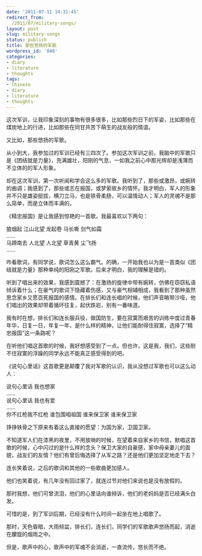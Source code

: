 ```yaml
---
date: '2011-07-11 14:31:45'
redirect_from:
  /2011/07/military-songs/
layout: post
slug: military-songs
status: publish
title: 那些悠扬的军歌
wordpress_id: '848'
categories:
- diary
- literature
- thoughts
tags:
- Chinese
- diary
- literature
- thoughts
---
```


这次军训，让我印象深刻的事物有很多很多，比如那些烈日下的军姿，比如那些在煤炭地上的行进，比如那些在同甘共苦下萌生的战友般的情谊。  

又比如，那些悠扬的军歌。

从小到大，我参加过的军训已经有三四次了。参加这次军训之前，我脑中的军歌只是《团结就是力量》，充满雄壮，阳刚的气息，一如我之前心中那光辉却是浅薄而不立体的的军人形象。  

却在这次军训，第一次听闻和学会这么多的军歌。我听到了，那些或激昂，或婉转的曲调；我感到了，那些或志在报国，或梦萦故乡的情怀。我才明白，军人的形象并不只是雄姿挺拔，横刀立马，也是铁骨柔肠，可以温情动人；军人的灵魂不是那么简单，而是立体而丰满的。

《精忠报国》是让我感到惊艳的一首歌。我最喜欢以下两句：

> 
 狼烟起 江山北望 龙起卷 马长嘶 剑气如霜  
 ......  
 马蹄南去 人北望 人北望 草青黄 尘飞扬  
  ......

咋看歌词，有同学说，歌词怎么这么霸气。的确，一开始我也以为是一首类似《团结就是力量》那种单纯的阳刚之军歌。后来才明白，我的理解是错的。  

听到了唱出来的效果，我感到震撼了：在激扬的旋律中带有婉转，仿佛在窃窃私语倾诉着什么；在豪气的歌词下隐藏着伤感，又与豪气相辅相成，我看到了那种虽然思念家乡又愿百死报国的感情。在排长们和连长唱的时候，他们声音略带沙哑，他们唱出的效果却带着循环往复，起伏跌宕，别有一番味道。  

我有时在想，排长们和连长服兵役，做国防生，要在寂寞而艰苦的训练中度过青春年华，日复一日，年复一年，是什么样的精神，让他们能耐得住寂寞，选择了“精忠报国”这一条路呢？  

在听他们唱这首歌的时候，我好想感受到了一点。但也许，这是我，我们，这些耐不住寂寞的浮躁的同学永远不能真正感受得到的吧。

《说句心里话》这首歌更是颠覆了我对军歌的认识，我从没想过军歌也可以这么动人：

>
 说句心里话 我也想家  
 ......  
 说句心里话 我也有爱  
 ......  
 你不扛枪我不扛枪 谁包围咱祖国 谁来保卫家 谁来保卫家


铮铮铁骨之下原来有着这么直接的愿望：为国为家，卫国卫家。  

不知道军人们在漆黑的夜里，不用放哨的时候，在望着来自家乡的书信，默唱这首歌的时候，心中闪过的是什么样的念头？保卫大家的自豪感，家中母亲妻儿的面貌，战友们的友情？他们有曾后悔选择了从军之路？还是他们更加坚定地走下去？  

连长笑着说，之后的歌词和其他的一些歌曲更加感人。  

他们也笑着说，有几年没有回过家了，就连过节对他们来说也是没有放假的。  

那时我想，他们可曾流泪，他们的心里话向谁倾诉，他们的老妈妈是否已经满头白发。

可惜的是，到了军训后期，已经没有什么时间一起坐在地上唱歌了。  

那时，天色昏暗，大雨倾盆，排长们，连长们，同学们的军歌歌声悠扬而起，消逝在朦胧的烟雨之中。  

但是，歌声中的心，歌声中的军魂不会消逝，一直流传，悠长而不绝。
